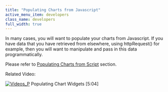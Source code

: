 ```yaml
---
title: "Populating Charts from Javascript"
active_menu_item: developers
class_name: developers
full_width: true
---
```



In many cases, you will want to populate your charts from Javascript. If you have data that you have retrieved from elsewhere, using httpRequest() for example, then you will want to manipulate and pass in this data programmatically.

Please refer to [Populating Charts from Script](../../../scripting-apis/client-scripting-overview/populating-charts-from-script) section.

Related Video:

[![Videos\_P](/img/docs/videos_p.png)](http://www.youtube.com/v/4FXN_AsiiMs?autoplay=1&hd=1&fs=1&showsearch=0&rel=0&) Populating Chart Widgets [5:04]

